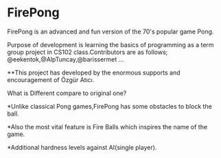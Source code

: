 # FirePong
 
 FirePong is an advanced and fun version of the 70's popular game Pong.
 
 Purpose of development is learning the basics of programming as a term group project in CS102 class.Contributors are as follows; @eekentok,@AlpTuncay,@barissermet ... 
 
 **This project has developed by the enormous supports and encouragement of Özgür Atıcı.
  
   What is Different compare to original one?
   
 *Unlike classical Pong games,FirePong has some obstacles to block the ball.
 
 *Also the most vital feature is Fire Balls which inspires the name of the game.
 
 *Additional hardness levels against AI(single player). 
